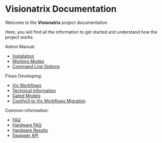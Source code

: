 # Visionatrix Documentation

Welcome to the **Visionatrix** project documentation.

Here, you will find all the information to get started and understand how the project works.

Admin Manual:

  - [Installation](AdminManual/installation.md)
  - [Working Modes](AdminManual/WorkingModes/working_modes.md)
  - [Command Line Options](AdminManual/command_line_options.md)

Flows Developing:

  - [Vix Workflows](FlowsDeveloping/vix_workflows.md)
  - [Technical Information](FlowsDeveloping/technical_information.md)
  - [Gated Models](FlowsDeveloping/gated_models.md)
  - [ComfyUI to Vix Workflows Migration](FlowsDeveloping/comfyui_vix_migration.md)

Common information:

- [FAQ](faq.md)
- [Hardware FAQ](hardware_faq.md)
- [Hardware Results](hardware_results.md)
- [Swagger API](swagger.html)
